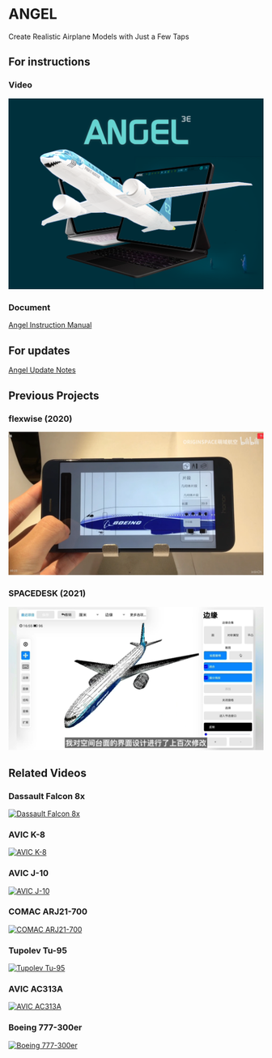 # ANGEL

Create Realistic Airplane Models with Just a Few Taps

## For instructions
### Video
[![Instruction Video](https://github.com/LANEING-AVIATION/ANGEL/blob/main/Homepage/Angel%20Video.png)](https://www.bilibili.com/video/BV1p84y1o7sj)

### Document
[Angel Instruction Manual](https://github.com/LANEING-AVIATION/ANGEL/blob/main/Manual/Angel-Instruction.pdf)

## For updates
[Angel Update Notes](https://github.com/LANEING-AVIATION/ANGEL/blob/main/Manual/Angel-Update-Note.pdf)

## Previous Projects
### flexwise (2020)
[![flexwise](https://github.com/LANEING-AVIATION/ANGEL/blob/main/Homepage/flexwise.png)](https://www.bilibili.com/video/BV1xZ4y1T7xX)

### SPACEDESK (2021)
[![SPACEDESK](https://github.com/LANEING-AVIATION/ANGEL/blob/main/Homepage/SPACEDESK.png)](https://www.bilibili.com/video/BV1xZ4y1T7xX)

## Related Videos
### Dassault Falcon 8x
[![Dassault Falcon 8x](https://i.imgur.com/Ax9cvhX.png)](https://www.bilibili.com/video/BV14P411r7Xm)

### AVIC K-8
[![AVIC K-8](https://i.imgur.com/Xf1KL4H.png)](https://www.bilibili.com/video/BV1ym4y1L7KU)

### AVIC J-10
[![AVIC J-10](https://i.imgur.com/ROQi1pM.png)](https://www.bilibili.com/video/BV1W94y1i7uw)

### COMAC ARJ21-700
[![COMAC ARJ21-700](https://i.imgur.com/OEjWBkR.png)](https://www.bilibili.com/video/BV1N14y197dZ)

### Tupolev Tu-95
[![Tupolev Tu-95](https://i.imgur.com/KDrOa3P.png)](https://www.bilibili.com/video/BV1Fr4y1E7MQ)

### AVIC AC313A
[![AVIC AC313A](https://i.imgur.com/Zv7LOcG.png)](https://www.bilibili.com/video/BV1AZ4y1Y7X1)

### Boeing 777-300er
[![Boeing 777-300er](https://i.imgur.com/F9yZ1hg.png)](https://www.bilibili.com/video/BV1Ag411d7Mk)
